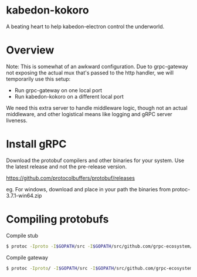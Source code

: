 # kabedon-kokoro
A beating heart to help kabedon-electron control the underworld.

# Overview
Note: This is somewhat of an awkward configuration. Due to grpc-gateway not exposing the actual mux that's passed to the http handler, we
will temporarily use this setup:

- Run grpc-gateway on one local port
- Run kabedon-kokoro on a different local port

We need this extra server to handle middleware logic, though not an actual middleware, and other logistical means like logging and gRPC server liveness.

# Install gRPC

Download the protobuf compilers and other binaries for your system. Use the latest release and not the pre-release version.

https://github.com/protocolbuffers/protobuf/releases

eg. For windows, download and place in your path the binaries from protoc-3.7.1-win64.zip 

# Compiling protobufs
Compile stub
```bash
$ protoc -Iproto -I$GOPATH/src -I$GOPATH/src/github.com/grpc-ecosystem/grpc-gateway/third_party/googleapis --go_out=plugins=grpc:proto proto/helloworld.proto
```
Compile gateway
```bash
$ protoc -Iproto/ -I$GOPATH/src -I$GOPATH/src/github.com/grpc-ecosystem/grpc-gateway/third_party/googleapis --grpc-gateway_out=logtostderr=true:proto proto/helloworld.proto
```